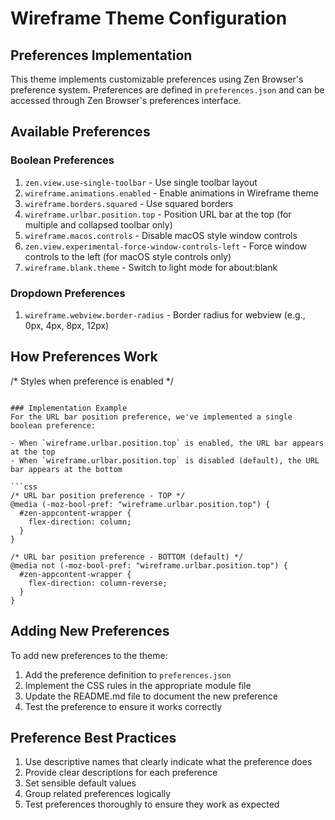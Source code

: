 
# Wireframe Theme Configuration

## Preferences Implementation

This theme implements customizable preferences using Zen Browser's preference system. Preferences are defined in `preferences.json` and can be accessed through Zen Browser's preferences interface.

## Available Preferences

### Boolean Preferences

1. `zen.view.use-single-toolbar` - Use single toolbar layout
2. `wireframe.animations.enabled` - Enable animations in Wireframe theme
3. `wireframe.borders.squared` - Use squared borders
4. `wireframe.urlbar.position.top` - Position URL bar at the top (for multiple and collapsed toolbar only)
5. `wireframe.macos.controls` - Disable macOS style window controls
6. `zen.view.experimental-force-window-controls-left` - Force window controls to the left (for macOS style controls only)
7. `wireframe.blank.theme` - Switch to light mode for about:blank

### Dropdown Preferences

1. `wireframe.webview.border-radius` - Border radius for webview (e.g., 0px, 4px, 8px, 12px)

## How Preferences Work

  /* Styles when preference is enabled */
  
```

### Implementation Example
For the URL bar position preference, we've implemented a single boolean preference:

- When `wireframe.urlbar.position.top` is enabled, the URL bar appears at the top
- When `wireframe.urlbar.position.top` is disabled (default), the URL bar appears at the bottom

```css
/* URL bar position preference - TOP */
@media (-moz-bool-pref: "wireframe.urlbar.position.top") {
  #zen-appcontent-wrapper {
    flex-direction: column;
  }
}

/* URL bar position preference - BOTTOM (default) */
@media not (-moz-bool-pref: "wireframe.urlbar.position.top") {
  #zen-appcontent-wrapper {
    flex-direction: column-reverse;
  }
}
```

## Adding New Preferences

To add new preferences to the theme:

1. Add the preference definition to `preferences.json`
2. Implement the CSS rules in the appropriate module file
3. Update the README.md file to document the new preference
4. Test the preference to ensure it works correctly

## Preference Best Practices

1. Use descriptive names that clearly indicate what the preference does
2. Provide clear descriptions for each preference
3. Set sensible default values
4. Group related preferences logically
5. Test preferences thoroughly to ensure they work as expected